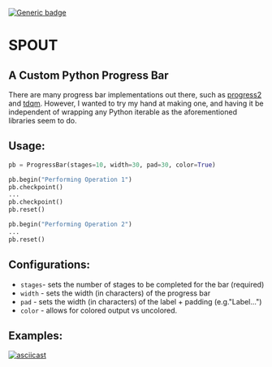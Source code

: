 [![Generic badge](https://img.shields.io/badge/Stage-v1.0-blue.svg)](#)

# SPOUT

## A Custom Python Progress Bar

There are many progress bar implementations out there, such as 
[progress2](https://pypi.org/project/progressbar2/) and 
[tdqm](https://pypi.org/project/tqdm/). However, I wanted to try my
hand at making one, and having it be independent of wrapping any Python 
iterable as the aforementioned libraries seem to do.

## Usage:
```python
pb = ProgressBar(stages=10, width=30, pad=30, color=True)

pb.begin("Performing Operation 1")
pb.checkpoint()
...
pb.checkpoint()
pb.reset()

pb.begin("Performing Operation 2")
...
pb.reset()
```

## Configurations:
- `stages`- sets the number of stages to be completed for the bar (required)
- `width` - sets the width (in characters) of the progress bar
- `pad`   - sets the width (in characters) of the label + padding (e.g."Label...")
- `color` - allows for colored output vs uncolored.

## Examples:
[![asciicast](https://asciinema.org/a/X52Ww5FOObrc9Hn7irKSMObpF.svg)](https://asciinema.org/a/X52Ww5FOObrc9Hn7irKSMObpF)

